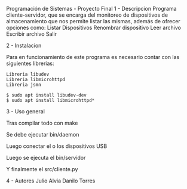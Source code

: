 Programación de Sistemas - Proyecto Final
1 - Descripcion
Programa cliente-servidor, que se encarga del monitoreo de dispositivos de almacenamiento que nos permite listar las mismas, además de ofrecer opciones como:
Listar Dispositivos
Renombrar dispositivo
Leer archivo
Escribir archivo
Salir

2 - Instalacion

Para en funcionamiento de este programa es necesario contar con las siguientes librerias:
	
	Libreria libudev
	Libreria libmicrohttpd
	Libreria jsmn

	$ sudo apt install libudev-dev
	$ sudo apt install libmicrohttpd*

3 - Uso general

Tras compilar todo con make

Se debe ejecutar bin/daemon

Luego conectar el o los dispositivos USB

Luego se ejecuta el bin/servidor

Y finalmente el src/cliente.py


4 - Autores
	Julio Alvia
	Danilo Torres

